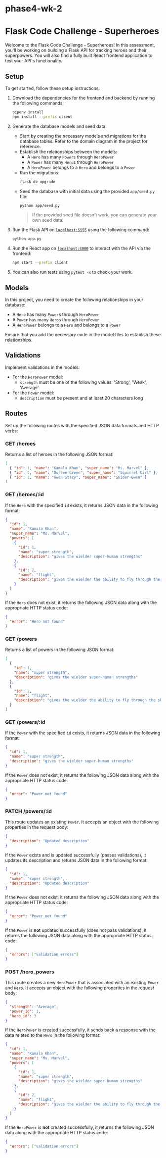 # phase4-wk-2

# Flask Code Challenge - Superheroes

Welcome to the Flask Code Challenge - Superheroes! In this assessment, you'll be working on building a Flask API for tracking heroes and their superpowers. You will also find a fully built React frontend application to test your API's functionality.

## Setup

To get started, follow these setup instructions:

1. Download the dependencies for the frontend and backend by running the following commands:
   ```sh
   pipenv install
   npm install --prefix client
   ```

2. Generate the database models and seed data:
   - Start by creating the necessary models and migrations for the database tables. Refer to the domain diagram in the project for reference.
   - Establish the relationships between the models:
     - A `Hero` has many `Power`s through `HeroPower`
     - A `Power` has many `Hero`s through `HeroPower`
     - A `HeroPower` belongs to a `Hero` and belongs to a `Power`
   - Run the migrations:
     ```sh
     flask db upgrade
     ```
   - Seed the database with initial data using the provided `app/seed.py` file:
     ```sh
     python app/seed.py
     ```
     > If the provided seed file doesn't work, you can generate your own seed data.

3. Run the Flask API on [`localhost:5555`](http://localhost:5555) using the following command:
   ```sh
   python app.py
   ```

4. Run the React app on [`localhost:4000`](http://localhost:4000) to interact with the API via the frontend:
   ```sh
   npm start --prefix client
   ```

5. You can also run tests using `pytest -x` to check your work.

## Models

In this project, you need to create the following relationships in your database:

- A `Hero` has many `Power`s through `HeroPower`
- A `Power` has many `Hero`s through `HeroPower`
- A `HeroPower` belongs to a `Hero` and belongs to a `Power`

Ensure that you add the necessary code in the model files to establish these relationships.

## Validations

Implement validations in the models:

- For the `HeroPower` model:
  - `strength` must be one of the following values: 'Strong', 'Weak', 'Average'
- For the `Power` model:
  - `description` must be present and at least 20 characters long

## Routes

Set up the following routes with the specified JSON data formats and HTTP verbs:

### GET /heroes

Returns a list of heroes in the following JSON format:

```json
[
  { "id": 1, "name": "Kamala Khan", "super_name": "Ms. Marvel" },
  { "id": 2, "name": "Doreen Green", "super_name": "Squirrel Girl" },
  { "id": 3, "name": "Gwen Stacy", "super_name": "Spider-Gwen" }
]
```

### GET /heroes/:id

If the `Hero` with the specified `id` exists, it returns JSON data in the following format:

```json
{
  "id": 1,
  "name": "Kamala Khan",
  "super_name": "Ms. Marvel",
  "powers": [
    {
      "id": 1,
      "name": "super strength",
      "description": "gives the wielder super-human strengths"
    },
    {
      "id": 2,
      "name": "flight",
      "description": "gives the wielder the ability to fly through the skies at supersonic speed"
    }
  ]
}
```

If the `Hero` does not exist, it returns the following JSON data along with the appropriate HTTP status code:

```json
{
  "error": "Hero not found"
}
```

### GET /powers

Returns a list of powers in the following JSON format:

```json
[
  {
    "id": 1,
    "name": "super strength",
    "description": "gives the wielder super-human strengths"
  },
  {
    "id": 2,
    "name": "flight",
    "description": "gives the wielder the ability to fly through the skies at supersonic speed"
  }
]
```

### GET /powers/:id

If the `Power` with the specified `id` exists, it returns JSON data in the following format:

```json
{
  "id": 1,
  "name": "super strength",
  "description": "gives the wielder super-human strengths"
}
```

If the `Power` does not exist, it returns the following JSON data along with the appropriate HTTP status code:

```json
{
  "error": "Power not found"
}
```

### PATCH /powers/:id

This route updates an existing `Power`. It accepts an object with the following properties in the request body:

```json
{
  "description": "Updated description"
}
```

If the `Power` exists and is updated successfully (passes validations), it updates its description and returns JSON data in the following format:

```json
{
  "id": 1,
  "name": "super strength",
  "description": "Updated description"
}
```

If the `Power` does not exist, it returns the following JSON data along with the appropriate HTTP status code:

```json
{
  "error": "Power not found"
}
```

If the `Power` is **not** updated successfully (does not pass validations), it returns the following JSON data along with the appropriate HTTP status code:

```json
{
  "errors": ["validation errors"]
}
```

### POST /hero_powers

This route creates a new `HeroPower` that is associated with an existing `Power` and `Hero`. It accepts an object with the following properties in the request body:

```json
{
  "strength": "Average",
  "power_id": 1,
  "hero_id": 3
}
```

If the `HeroPower` is created successfully, it sends back a response with the data related to the `Hero` in the following format:

```json
{
  "id": 1,
  "name": "Kamala Khan",
  "super_name": "Ms. Marvel",
  "powers": [
    {
      "id": 1,
      "name": "super strength",
      "description": "gives the wielder super-human strengths"
    },
    {
      "id": 2,
      "name": "flight",
      "description": "gives the wielder the ability to fly through the skies at supersonic speed"
    }
  ]
}
```

If the `HeroPower` is **not** created successfully, it returns the following JSON data along with the appropriate HTTP status code:

```json
{
  "errors": ["validation errors"]
}
```

